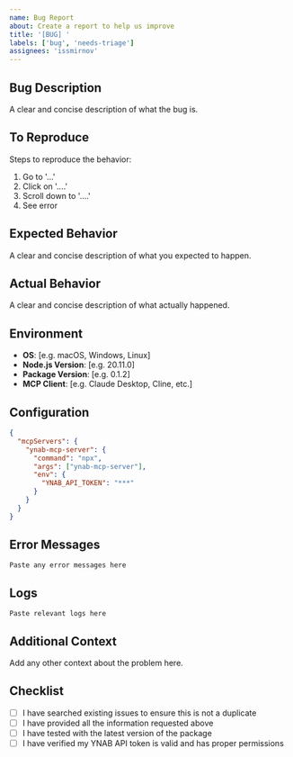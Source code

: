 ```yaml
---
name: Bug Report
about: Create a report to help us improve
title: '[BUG] '
labels: ['bug', 'needs-triage']
assignees: 'issmirnov'
---
```


## Bug Description

A clear and concise description of what the bug is.

## To Reproduce

Steps to reproduce the behavior:

1. Go to '...'
2. Click on '....'
3. Scroll down to '....'
4. See error

## Expected Behavior

A clear and concise description of what you expected to happen.

## Actual Behavior

A clear and concise description of what actually happened.

## Environment

- **OS**: [e.g. macOS, Windows, Linux]
- **Node.js Version**: [e.g. 20.11.0]
- **Package Version**: [e.g. 0.1.2]
- **MCP Client**: [e.g. Claude Desktop, Cline, etc.]

## Configuration

```json
{
  "mcpServers": {
    "ynab-mcp-server": {
      "command": "npx",
      "args": ["ynab-mcp-server"],
      "env": {
        "YNAB_API_TOKEN": "***"
      }
    }
  }
}
```

## Error Messages

```
Paste any error messages here
```

## Logs

```
Paste relevant logs here
```

## Additional Context

Add any other context about the problem here.

## Checklist

- [ ] I have searched existing issues to ensure this is not a duplicate
- [ ] I have provided all the information requested above
- [ ] I have tested with the latest version of the package
- [ ] I have verified my YNAB API token is valid and has proper permissions
